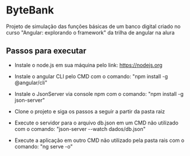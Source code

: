 # ByteBank
Projeto de simulação das funções básicas de um banco digital criado no curso "Angular: explorando o framework" da trilha de angular na alura

## Passos para executar

- Instale o node.js em sua máquina pelo link: https://nodejs.org

- Instale o angular CLI pelo CMD com o comando: 
  "npm install -g @angular/cli"

- Instale o JsonServer via console npm com o comando: 
  "npm install -g json-server"

- Clone o projeto e siga os passos a seguir a partir da pasta raiz

- Execute o servidor para o arquivo db.json em um CMD não utilizado com o comando: "json-server --watch dados/db.json"

- Execute a aplicação em outro CMD não utilizado pela pasta rais com o comando: "ng serve -o"
